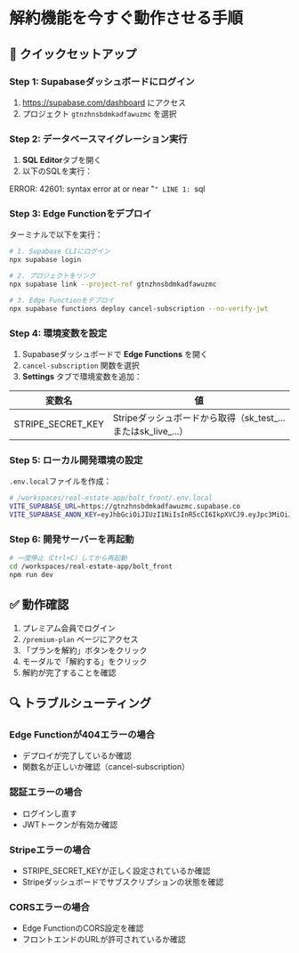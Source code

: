 # 解約機能を今すぐ動作させる手順

## 🚀 クイックセットアップ

### Step 1: Supabaseダッシュボードにログイン

1. https://supabase.com/dashboard にアクセス
2. プロジェクト `gtnzhnsbdmkadfawuzmc` を選択

### Step 2: データベースマイグレーション実行

1. **SQL Editor**タブを開く
2. 以下のSQLを実行：

ERROR:  42601: syntax error at or near "```"
LINE 1: ```sql

### Step 3: Edge Functionをデプロイ

ターミナルで以下を実行：

```bash
# 1. Supabase CLIにログイン
npx supabase login

# 2. プロジェクトをリンク
npx supabase link --project-ref gtnzhnsbdmkadfawuzmc

# 3. Edge Functionをデプロイ
npx supabase functions deploy cancel-subscription --no-verify-jwt
```

### Step 4: 環境変数を設定

1. Supabaseダッシュボードで **Edge Functions** を開く
2. `cancel-subscription` 関数を選択
3. **Settings** タブで環境変数を追加：

| 変数名 | 値 |
|--------|-----|
| STRIPE_SECRET_KEY | Stripeダッシュボードから取得（sk_test_...またはsk_live_...） |

### Step 5: ローカル開発環境の設定

`.env.local`ファイルを作成：

```bash
# /workspaces/real-estate-app/bolt_front/.env.local
VITE_SUPABASE_URL=https://gtnzhnsbdmkadfawuzmc.supabase.co
VITE_SUPABASE_ANON_KEY=eyJhbGciOiJIUzI1NiIsInR5cCI6IkpXVCJ9.eyJpc3MiOiJzdXBhYmFzZSIsInJlZiI6Imd0bnpobnNiZG1rYWRmYXd1em1jIiwicm9sZSI6ImFub24iLCJpYXQiOjE3NTA2NTIzMzUsImV4cCI6MjA2NjIyODMzNX0.GHmfv3kYC1taYQs4szygp-YKv5VGKA1QWW3GY6uTvFg
```

### Step 6: 開発サーバーを再起動

```bash
# 一度停止（Ctrl+C）してから再起動
cd /workspaces/real-estate-app/bolt_front
npm run dev
```

## ✅ 動作確認

1. プレミアム会員でログイン
2. `/premium-plan` ページにアクセス
3. 「プランを解約」ボタンをクリック
4. モーダルで「解約する」をクリック
5. 解約が完了することを確認

## 🔍 トラブルシューティング

### Edge Functionが404エラーの場合
- デプロイが完了しているか確認
- 関数名が正しいか確認（cancel-subscription）

### 認証エラーの場合
- ログインし直す
- JWTトークンが有効か確認

### Stripeエラーの場合
- STRIPE_SECRET_KEYが正しく設定されているか確認
- Stripeダッシュボードでサブスクリプションの状態を確認

### CORSエラーの場合
- Edge FunctionのCORS設定を確認
- フロントエンドのURLが許可されているか確認